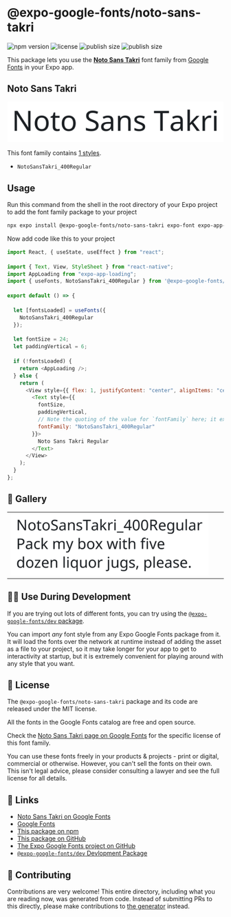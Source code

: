 # @expo-google-fonts/noto-sans-takri

![npm version](https://flat.badgen.net/npm/v/@expo-google-fonts/noto-sans-takri)
![license](https://flat.badgen.net/github/license/expo/google-fonts)
![publish size](https://flat.badgen.net/packagephobia/install/@expo-google-fonts/noto-sans-takri)
![publish size](https://flat.badgen.net/packagephobia/publish/@expo-google-fonts/noto-sans-takri)

This package lets you use the [**Noto Sans Takri**](https://fonts.google.com/specimen/Noto+Sans+Takri) font family from [Google Fonts](https://fonts.google.com/) in your Expo app.

## Noto Sans Takri

![Noto Sans Takri](./font-family.png)

This font family contains [1 styles](#-gallery).

- `NotoSansTakri_400Regular`

## Usage

Run this command from the shell in the root directory of your Expo project to add the font family package to your project

```sh
npx expo install @expo-google-fonts/noto-sans-takri expo-font expo-app-loading
```

Now add code like this to your project

```js
import React, { useState, useEffect } from "react";

import { Text, View, StyleSheet } from "react-native";
import AppLoading from "expo-app-loading";
import { useFonts, NotoSansTakri_400Regular } from '@expo-google-fonts/noto-sans-takri';

export default () => {

  let [fontsLoaded] = useFonts({
    NotoSansTakri_400Regular
  });

  let fontSize = 24;
  let paddingVertical = 6;

  if (!fontsLoaded) {
    return <AppLoading />;
  } else {
    return (
      <View style={{ flex: 1, justifyContent: "center", alignItems: "center" }}>
        <Text style={{
          fontSize,
          paddingVertical,
          // Note the quoting of the value for `fontFamily` here; it expects a string!
          fontFamily: "NotoSansTakri_400Regular"
        }}>
          Noto Sans Takri Regular
        </Text>
      </View>
    );
  }
};
```

## 🔡 Gallery


||||
|-|-|-|
|![NotoSansTakri_400Regular](./NotoSansTakri_400Regular.ttf.png)||||


## 👩‍💻 Use During Development

If you are trying out lots of different fonts, you can try using the [`@expo-google-fonts/dev` package](https://github.com/expo/google-fonts/tree/master/font-packages/dev#readme).

You can import _any_ font style from any Expo Google Fonts package from it. It will load the fonts over the network at runtime instead of adding the asset as a file to your project, so it may take longer for your app to get to interactivity at startup, but it is extremely convenient for playing around with any style that you want.


## 📖 License

The `@expo-google-fonts/noto-sans-takri` package and its code are released under the MIT license.

All the fonts in the Google Fonts catalog are free and open source.

Check the [Noto Sans Takri page on Google Fonts](https://fonts.google.com/specimen/Noto+Sans+Takri) for the specific license of this font family.

You can use these fonts freely in your products & projects - print or digital, commercial or otherwise. However, you can't sell the fonts on their own. This isn't legal advice, please consider consulting a lawyer and see the full license for all details.

## 🔗 Links

- [Noto Sans Takri on Google Fonts](https://fonts.google.com/specimen/Noto+Sans+Takri)
- [Google Fonts](https://fonts.google.com/)
- [This package on npm](https://www.npmjs.com/package/@expo-google-fonts/noto-sans-takri)
- [This package on GitHub](https://github.com/expo/google-fonts/tree/master/font-packages/noto-sans-takri)
- [The Expo Google Fonts project on GitHub](https://github.com/expo/google-fonts)
- [`@expo-google-fonts/dev` Devlopment Package](https://github.com/expo/google-fonts/tree/master/font-packages/dev)

## 🤝 Contributing

Contributions are very welcome! This entire directory, including what you are reading now, was generated from code. Instead of submitting PRs to this directly, please make contributions to [the generator](https://github.com/expo/google-fonts/tree/master/packages/generator) instead.
